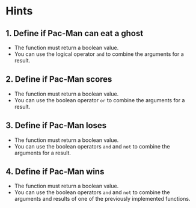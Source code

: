 # Hints

## 1. Define if Pac-Man can eat a ghost

* The function must return a boolean value.
* You can use the logical operator `and` to combine the arguments for a result.

## 2. Define if Pac-Man scores

* The function must return a boolean value.
* You can use the boolean operator `or` to combine the arguments for a result.

## 3. Define if Pac-Man loses

* The function must return a boolean value.
* You can use the boolean operators `and` and `not` to combine the arguments for a result.

## 4. Define if Pac-Man wins

* The function must return a boolean value.
* You can use the boolean operators `and` and `not` to combine the arguments and results of one of the previously implemented functions.
